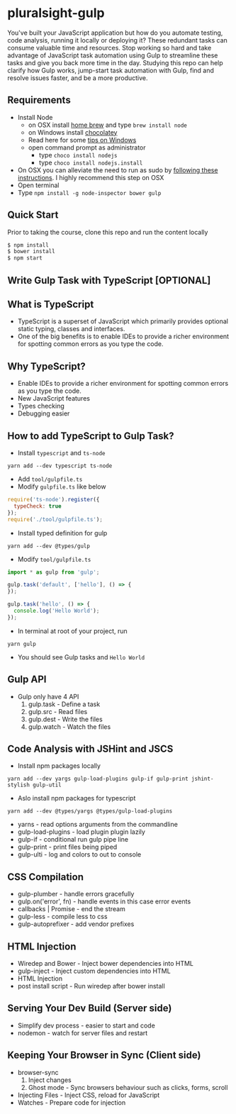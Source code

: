 # pluralsight-gulp
You've built your JavaScript application but how do you automate testing, code analysis, running it locally or deploying it? These redundant tasks can consume valuable time and resources. Stop working so hard and take advantage of JavaScript task automation using Gulp to streamline these tasks and give you back more time in the day. Studying this repo can help clarify how Gulp works, jump-start task automation with Gulp, find and resolve issues faster, and be a more productive.

## Requirements

- Install Node
	- on OSX install [home brew](http://brew.sh/) and type `brew install node`
	- on Windows install [chocolatey](https://chocolatey.org/) 
    - Read here for some [tips on Windows](http://jpapa.me/winnode)
    - open command prompt as administrator
        - type `choco install nodejs`
        - type `choco install nodejs.install`
- On OSX you can alleviate the need to run as sudo by [following these instructions](http://jpapa.me/nomoresudo). I highly recommend this step on OSX
- Open terminal
- Type `npm install -g node-inspector bower gulp`

## Quick Start
Prior to taking the course, clone this repo and run the content locally
```bash
$ npm install
$ bower install
$ npm start
```

## Write Gulp Task with TypeScript [OPTIONAL]

## What is TypeScript
* TypeScript is a superset of JavaScript which primarily provides optional static typing, classes and interfaces.
* One of the big benefits is to enable IDEs to provide a richer environment for spotting common errors as you type the code.
  
## Why TypeScript?
* Enable IDEs to provide a richer environment for spotting common errors as you type the code.
* New JavaScript features
* Types checking
* Debugging easier

## How to add TypeScript to Gulp Task?
* Install `typescript` and `ts-node`
```
yarn add --dev typescript ts-node
```
* Add `tool/gulpfile.ts`
* Modify `gulpfile.ts` like below
```js
require('ts-node').register({
  typeCheck: true
});
require('./tool/gulpfile.ts');
```
* Install typed definition for gulp
```
yarn add --dev @types/gulp
```
* Modify `tool/gulpfile.ts`
```ts
import * as gulp from 'gulp';

gulp.task('default', ['hello'], () => {
});

gulp.task('hello', () => {
  console.log('Hello World');
});
```
* In terminal at root of your project, run
```
yarn gulp
```
* You should see Gulp tasks and `Hello World`

## Gulp API
* Gulp only have 4 API
  1. gulp.task - Define a task
  2. gulp.src - Read files
  3. gulp.dest - Write the files
  4. gulp.watch - Watch the files

## Code Analysis with JSHint and JSCS
* Install npm packages locally
```
yarn add --dev yargs gulp-load-plugins gulp-if gulp-print jshint-stylish gulp-util
```
* Aslo install npm packages for typescript
```
yarn add --dev @types/yargs @types/gulp-load-plugins
```
* yarns - read options arguments from the commandline
* gulp-load-plugins - load plugin plugin lazily
* gulp-if - conditional run gulp pipe line
* gulp-print - print files being piped
* gulp-ulti - log and colors to out to console

## CSS Compilation
* gulp-plumber - handle errors gracefully
* gulp.on('error', fn) - handle events in this case error events
* callbacks | Promise - end the stream
* gulp-less - compile less to css
* gulp-autoprefixer - add vendor prefixes

## HTML Injection
* Wiredep and Bower - Inject bower dependencies into HTML
* gulp-inject - Inject custom dependencies into HTML
* HTML Injection
* post install script - Run wiredep after bower install

## Serving Your Dev Build (Server side)
* Simplify dev process - easier to start and code
* nodemon - watch for server files and restart

## Keeping Your Browser in Sync (Client side)
* browser-sync
  1. Inject changes
  2. Ghost mode - Sync browsers behaviour such as clicks, forms, scroll
* Injecting Files - Inject CSS, reload for JavaScript
* Watches - Prepare code for injection
